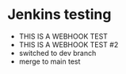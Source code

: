 # Jenkins testing

- THIS IS A WEBHOOK TEST
- THIS IS A WEBHOOK TEST #2
- switched to dev branch
- merge to main test